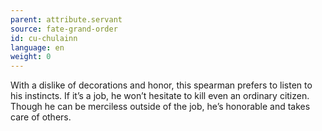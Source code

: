 ```yaml
---
parent: attribute.servant
source: fate-grand-order
id: cu-chulainn
language: en
weight: 0
---
```


With a dislike of decorations and honor, this spearman prefers to listen to his instincts.
If it’s a job, he won’t hesitate to kill even an ordinary citizen.
Though he can be merciless outside of the job, he’s honorable and takes care of others.
